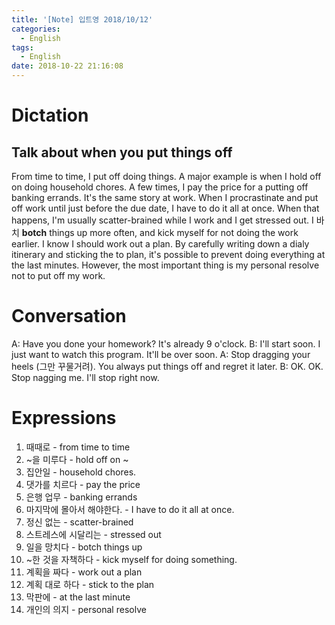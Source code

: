 ```yaml
---
title: '[Note] 입트영 2018/10/12'
categories:
  - English
tags:
  - English
date: 2018-10-22 21:16:08
---
```


# Dictation

## Talk about when you put things off

From time to time, I put off doing things. A major example is when I hold off on doing household chores. A few times, I pay the price for a putting off banking errands. It's the same story at work. When I procrastinate and put off work until just before the due date, I have to do it all at once. When that happens, I'm usually scatter-brained while I work and I get stressed out. I 바치 **botch** things up more often, and kick myself for not doing the work earlier. I know I should work out a plan. By carefully writing down a dialy itinerary and sticking the to plan, it's possible to prevent doing everything at the last minutes. However, the most important thing is my personal resolve not to put off my work. 

# Conversation

A: Have you done your homework? It's already 9 o'clock.
B: I'll start soon. I just want to watch this program. It'll be over soon.
A: Stop dragging your heels (그만 꾸물거려). You always put things off and regret it later.
B: OK. OK. Stop nagging me. I'll stop right now.

# Expressions

1. 때때로 - from time to time
2. ~을 미루다 - hold off on ~
3. 집안일 - household chores.
4. 댓가를 치르다 - pay the price 
5. 은행 업무 - banking errands
6. 마지막에 몰아서 해야한다. - I have to do it all at once.
7. 정신 없는 - scatter-brained
8. 스트레스에 시달리는 - stressed out
9. 일을 망치다 - botch things up
10. ~한 것을 자책하다 - kick myself for doing something.
11. 계획을 짜다 - work out a plan
12. 계획 대로 하다 - stick to the plan
13. 막판에 - at the last minute
14. 개인의 의지 - personal resolve